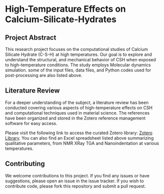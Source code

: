 # High-Temperature Effects on Calcium-Silicate-Hydrates

## Project Abstract
This research project focuses on the computational studies of Calcium Silicate Hydrate (C-S-H) at high temperatures. Our goal is to explore and understand the structural, and mechanical behavior of CSH when exposed to high-temperature conditions. The study employs Molecular dynamics simulation. some of the input files, data files, and Python codes used for post-processing are also listed above.

## Literature Review
For a deeper understanding of the subject, a literature review has been conducted covering various aspects of high-temperature effects on CSH and computational techniques used in material science. The references have been organized and stored in the Zotero reference management software for easy access.

Please visit the following link to access the curated Zotero library: [Zotero Library](https://www.zotero.org/groups/5014044/csh_at_high_temperature/library).
You can also find an Excel spreadsheet listed above summarizing qualitative parameters, from NMR XRay TGA and Nanoindentation at various temperatures.  


## Contributing
We welcome contributions to this project. If you find any issues or have suggestions, please open an issue in the issue tracker. If you wish to contribute code, please fork this repository and submit a pull request.

